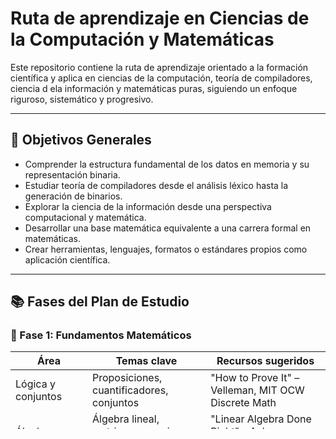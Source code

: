 # Ruta de aprendizaje en Ciencias de la Computación y Matemáticas

Este repositorio contiene la ruta de aprendizaje orientado a la formación científica y aplica en ciencias de la computación, teoría de compiladores, ciencia d ela información y matemáticas puras, siguiendo un enfoque riguroso, sistemático y progresivo.

---

## 🎯 Objetivos Generales

- Comprender la estructura fundamental de los datos en memoria y su representación binaria.
- Estudiar teoría de compiladores desde el análisis léxico hasta la generación de binarios.
- Explorar la ciencia de la información desde una perspectiva computacional y matemática.
- Desarrollar una base matemática equivalente a una carrera formal en matemáticas.
- Crear herramientas, lenguajes, formatos o estándares propios como aplicación científica.

---

## 📚 Fases del Plan de Estudio

### 🔰 Fase 1: Fundamentos Matemáticos

| Área                  | Temas clave                                | Recursos sugeridos                                                      |
|----------------------|---------------------------------------------|-------------------------------------------------------------------------|
| Lógica y conjuntos   | Proposiciones, cuantificadores, conjuntos  | "How to Prove It" – Velleman, MIT OCW Discrete Math                   |
| Álgebra              | Álgebra lineal, matrices, espacios vectoriales | "Linear Algebra Done Right" – Axler, 3Blue1Brown                      |
| Teoría de números    | Números primos, modulares, congruencia     | "Elementary Number Theory" – Burton                                    |
| Teoría de grafos     | Árboles, caminos, ciclos, grafos dirigidos | "Introduction to Graph Theory" – West, visualgo.net                    |
| Cálculo              | Límites, derivadas, integrales, series     | Spivak / Stewart, Khan Academy                                          |
| Autómatas y gramáticas | Autómatas finitos, Turing, gramáticas      | "Introduction to Automata Theory" – Hopcroft & Ullman                 |

---

### 🧠 Fase 2: Fundamentos de Memoria y Estructuras

| Tema                       | Contenido clave                                | Recursos                                                        |
|---------------------------|--------------------------------------------------|-----------------------------------------------------------------|
| Memoria y representación  | Bits, alineación, punteros, layout en memoria   | "Computer Systems: A Programmer’s Perspective" – Bryant        |
| Estructuras primitivas    | Arrays, árboles, tablas hash, grafos            | "Data Structures in C" – Goodrich                               |
| Ensamblador básico        | Registros, instrucciones, lógica binaria        | NASM, Wikibooks x86, Tutorials Assembly                         |
| Datos binarios            | IEEE 754, enteros con signo, estructuras        | IEEE Specs, arquitectura x86/x64                                |

---

### 🔤 Fase 3: Teoría de Compiladores

| Etapa                    | Conceptos                       | Recursos recomendados                                             |
|--------------------------|----------------------------------|--------------------------------------------------------------------|
| Análisis léxico          | Tokens, expresiones regulares   | "Crafting Interpreters" – Bob Nystrom                             |
| Análisis sintáctico      | Gramáticas, árboles AST         | "Dragon Book", "Build Your Own Lisp"                              |
| Semántica estática       | Tipado, alcance, inferencia     | "Types and Programming Languages" – Benjamin Pierce               |
| Representación intermedia| IR, bytecode, CFG               | LLVM IR, WebAssembly, emitido manual desde PHP                    |
| Optimización y binarios  | Eliminación, propagación, ELF   | Engineering a Compiler, manpages de Linux                         |

---

### 🧬 Fase 4: Ciencia de la Información Aplicada

| Tema                          | Contenido clave                           | Recursos sugeridos                                               |
|-------------------------------|--------------------------------------------|------------------------------------------------------------------|
| Teoría de la información      | Entropía, codificación, compresión         | "Elements of Information Theory" – Cover & Thomas               |
| Compresión y codificación     | Huffman, LZW, codificación aritmética      | Papers académicos                                                |
| Sistemas binarios y ejecutables| ELF, PE, Mach-O, layouts y headers         | OSDev Wiki, especificaciones ELF                                 |
| DSLs y lenguajes personalizados| Construcción de lenguajes desde PHP        | "Creating Languages", "Crafting Interpreters"                   |

---

### 🛠️ Fase 5: Proyecto Científico Personal

> Aplicación del conocimiento en una obra técnica o científica que se documentará en este repositorio.

Ejemplos de proyecto:

- Diseño de un lenguaje propio o DSL
- Implementación de un compilador modular en PHP
- Formato binario personalizado (`.dlbin`)
- Especificación formal y justificada de un sistema de ejecución
- Publicación técnica tipo whitepaper (PDF + código)

---

## 🧪 Recursos Abiertos

- [MIT OCW – Computer Science](https://ocw.mit.edu/courses/electrical-engineering-and-computer-science/)
- [Stanford CS Materials](https://cs.stanford.edu/courses/)
- [arXiv](https://arxiv.org), [Google Scholar](https://scholar.google.com/)
- [Crafting Interpreters (online)](https://craftinginterpreters.com/)
- [OSDev Wiki – ELF Format](https://wiki.osdev.org/ELF)
- [LLVM Language Reference Manual](https://llvm.org/docs/LangRef.html)

---

## 🧭 Licencia

Este contenido está bajo la licencia MIT. Se promueve su libre estudio, adaptación y publicación.

---

> **Importante:** No se trata de usar frameworks, sino de entender la computación como una ciencia que transforma la información en conocimiento.

